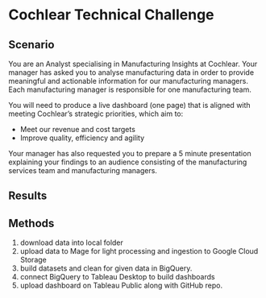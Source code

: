 # Cochlear Technical Challenge

## Scenario

You are an Analyst specialising in Manufacturing Insights at Cochlear. Your manager has asked you to analyse manufacturing data in order to provide meaningful and actionable information for our manufacturing managers. Each manufacturing manager is responsible for one manufacturing team.

You will need to produce a live dashboard (one page) that is aligned with meeting Cochlear’s strategic priorities, which aim to:

- Meet our revenue and cost targets
- Improve quality, efficiency and agility

Your manager has also requested you to prepare a 5 minute presentation explaining your findings to an audience consisting of the manufacturing services team and manufacturing managers.

## Results

## Methods

1. download data into local folder
2. upload data to Mage for light processing and ingestion to Google Cloud Storage
3. build datasets and clean for given data in BigQuery. 
4. connect BigQuery to Tableau Desktop to build dashboards
5. upload dashboard on Tableau Public along with GitHub repo.